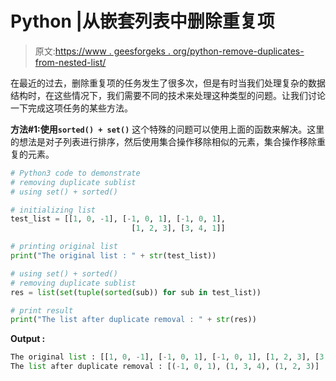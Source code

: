 # Python |从嵌套列表中删除重复项

> 原文:[https://www . geesforgeks . org/python-remove-duplicates-from-nested-list/](https://www.geeksforgeeks.org/python-remove-duplicates-from-nested-list/)

在最近的过去，删除重复项的任务发生了很多次，但是有时当我们处理复杂的数据结构时，在这些情况下，我们需要不同的技术来处理这种类型的问题。让我们讨论一下完成这项任务的某些方法。

**方法#1:使用`sorted() + set()`**
这个特殊的问题可以使用上面的函数来解决。这里的想法是对子列表进行排序，然后使用集合操作移除相似的元素，集合操作移除重复的元素。

```py
# Python3 code to demonstrate
# removing duplicate sublist 
# using set() + sorted()

# initializing list
test_list = [[1, 0, -1], [-1, 0, 1], [-1, 0, 1],
                           [1, 2, 3], [3, 4, 1]]

# printing original list
print("The original list : " + str(test_list))

# using set() + sorted()
# removing duplicate sublist
res = list(set(tuple(sorted(sub)) for sub in test_list))

# print result
print("The list after duplicate removal : " + str(res))  
```

**Output :**

```py
The original list : [[1, 0, -1], [-1, 0, 1], [-1, 0, 1], [1, 2, 3], [3, 4, 1]]
The list after duplicate removal : [(-1, 0, 1), (1, 3, 4), (1, 2, 3)]

```